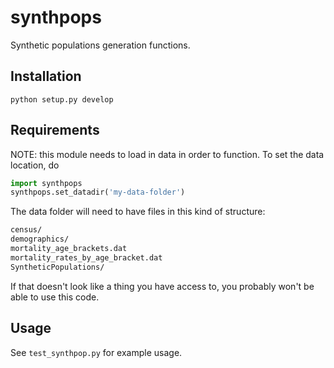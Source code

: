 # synthpops

Synthetic populations generation functions.

## Installation

`python setup.py develop`

## Requirements

NOTE: this module needs to load in data in order to function. To set the data location, do

```python
import synthpops
synthpops.set_datadir('my-data-folder')
```

The data folder will need to have files in this kind of structure:

```bash
census/
demographics/
mortality_age_brackets.dat
mortality_rates_by_age_bracket.dat
SyntheticPopulations/
```

If that doesn't look like a thing you have access to, you probably won't be able to use this code.

## Usage

See `test_synthpop.py` for example usage.